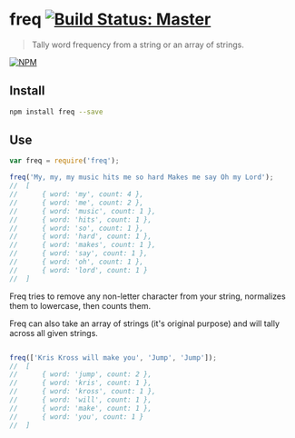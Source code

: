 freq [![Build Status: Master][travis-badge]][travis-badge-url]
====

> Tally word frequency from a string or an array of strings.

[![NPM][npm-badge]][npm-badge-url]

## Install

```bash
npm install freq --save
```

## Use

```js
var freq = require('freq');

freq('My, my, my music hits me so hard Makes me say Oh my Lord');
//	[ 
//		{ word: 'my', count: 4 },
//		{ word: 'me', count: 2 },
//		{ word: 'music', count: 1 },
//		{ word: 'hits', count: 1 },
//		{ word: 'so', count: 1 },
//		{ word: 'hard', count: 1 },
//		{ word: 'makes', count: 1 },
//		{ word: 'say', count: 1 },
//		{ word: 'oh', count: 1 },
//		{ word: 'lord', count: 1 } 
//	]
```
Freq tries to remove any non-letter character from your string, normalizes them to lowercase, then counts them.

Freq can also take an array of strings (it's original purpose) and will tally across all given strings.

```js

freq(['Kris Kross will make you', 'Jump', 'Jump']);
//	[
//		{ word: 'jump', count: 2 },
//		{ word: 'kris', count: 1 },
//		{ word: 'kross', count: 1 },
//		{ word: 'will', count: 1 },
//		{ word: 'make', count: 1 },
//		{ word: 'you', count: 1 }
//	]
```

[travis-badge-url]: https://travis-ci.org/gig3m/freq
[travis-badge]: https://travis-ci.org/gig3m/freq.svg?branch=master
[npm-badge]: https://nodei.co/npm/freq.png
[npm-badge-url]: https://nodei.co/npm/freq